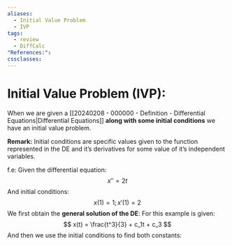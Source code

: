 ```yaml
---
aliases:
  - Initial Value Problem
  - IVP
tags:
  - review
  - DiffCalc
"References:": 
cssclasses:
---
```

# Initial Value Problem (IVP):

When we are given a [[20240208 - 000000 - Definition - Differential Equations|Differential Equations]] **along with some initial conditions** we have an initial value problem.

**Remark:**
Initial conditions are specific values given to the function represented in the DE and it’s derivatives for some value of it’s independent variables. 

f.e: 
	Given the differential equation: 
	$$
	x'' = 2t
	$$
	And initial conditions: 
	$$
	x(1) = 1; x'(1) = 2
	$$
	We first obtain the **general solution of the DE**: For this example is given: 
	$$
	x(t) = \frac{t^3}{3} + c_1t + c_3
	$$
	And then we use the initial conditions to find both constants: 
	
